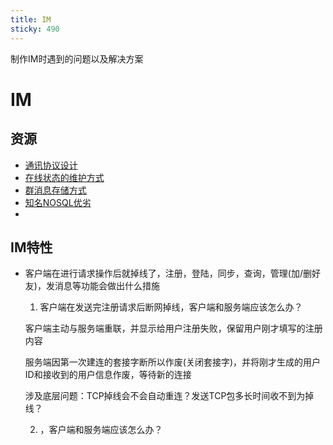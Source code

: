 ```yaml
---
title: IM
sticky: 490
---
```


制作IM时遇到的问题以及解决方案
<!-- more -->

# IM

## 资源

* [通讯协议设计](http://www.52im.net/thread-283-1-1.html)
* [在线状态的维护方式](http://www.52im.net/thread-715-1-1.html)
* [群消息存储方式](http://www.52im.net/thread-1616-1-1.html)
* [知名NOSQL优劣](http://www.52im.net/thread-2759-1-1.html)
* [](http://www.52im.net/forum.php?mod=viewthread&tid=3281)

## IM特性

* 客户端在进行请求操作后就掉线了，注册，登陆，同步，查询，管理(加/删好友)，发消息等功能会做出什么措施

  1. 客户端在发送完注册请求后断网掉线，客户端和服务端应该怎么办？

  客户端主动与服务端重联，并显示给用户注册失败，保留用户刚才填写的注册内容

  服务端因第一次建连的套接字断所以作废(关闭套接字)，并将刚才生成的用户ID和接收到的用户信息作废，等待新的连接

  涉及底层问题：TCP掉线会不会自动重连？发送TCP包多长时间收不到为掉线？

  2. ，客户端和服务端应该怎么办？
